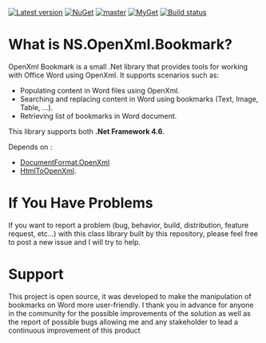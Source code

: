 [![Latest version](https://img.shields.io/nuget/v/ns.openxml.bookmark.svg)](https://www.nuget.org/packages/NS.OpenXml.Bookmark)
[![NuGet](https://img.shields.io/nuget/dt/NS.OpenXml.Bookmark.svg)](https://www.nuget.org/packages/NS.OpenXml.Bookmark)
[![master](https://img.shields.io/azure-devops/build/neosys000/oms/5/master.svg)](https://img.shields.io/azure-devops/build/neosys000/oms/5/master.svg)
[![MyGet](https://img.shields.io/azure-devops/release/neosys000/945dc9e7-47f4-4349-8840-e5f4cffa92e4/2/2.svg)](https://img.shields.io/azure-devops/release/neosys000/945dc9e7-47f4-4349-8840-e5f4cffa92e4/2/2.svg)
[![Build status](https://neosys000.visualstudio.com/OMS/_apis/build/status/NS.OpenXml.Bookmark-CI)](https://neosys000.visualstudio.com/OMS/_build/latest?definitionId=5)

# What is NS.OpenXml.Bookmark?

OpenXml Bookmark is a small .Net library that provides tools for working with Office Word using OpenXml. It supports scenarios such as:
- Populating content in Word files using OpenXml.
- Searching and replacing content in Word using bookmarks (Text, Image, Table, ...).
- Retrieving list of bookmarks in Word document.

This library supports both **.Net Framework 4.6**.

Depends on : 
* [DocumentFormat.OpenXml](https://www.nuget.org/packages/DocumentFormat.OpenXml/)
* [HtmlToOpenXml](https://www.nuget.org/packages/NS.HtmlToOpenXml/).

# If You Have Problems
If you want to report a problem (bug, behavior, build, distribution, feature request, etc...) with this class library built by this repository, please feel free to post a new issue and I will try to help.

# Support
This project is open source, it was developed to make the manipulation of bookmarks on Word more user-friendly. I thank you in advance for anyone in the community for the possible improvements of the solution as well as the report of possible bugs allowing me and any stakeholder to lead a continuous improvement of this product


